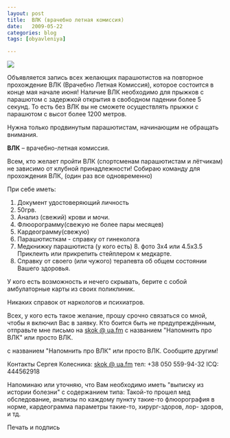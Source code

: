 ```yaml
---
layout: post
title:  ВЛК (врачебно летная комиссия)
date:   2009-05-22
categories: blog
tags: [obyavleniya]

---
```


![]({{site.baseurl}}/img/posts/vlk.jpg)

Объявляется запись всех желающих парашютистов на повторное прохождение ВЛК (Врачебно Летная Комиссия), которое состоится в конце мая начале июня! Наличие ВЛК необходимо для прыжков с парашютом с задержкой открытия в свободном падении более 5 секунд. То есть без ВЛК вы не сможете осуществлять прыжки с парашютом с высот более 1200 метров.

Нужна только продвинутым парашютистам, начинающим не обращать внимания.

**ВЛК** – врачебно-летная комиссия.

Всем, кто желает пройти ВЛК (спортсменам парашютистам и лётчикам) не зависимо от клубной принадлежности!
Собираю команду для прохождения ВЛК, (один раз все одновременно)

При себе иметь:
1. Документ удостоверяющий личность
2. 50грв.
3. Анализ (свежий) крови и мочи.
4. Флюорограмму(свежую не более пары месяцев)
5. Кардеограмму(свежую)
6. Парашютисткам - справку от гинеколога
7. Медкнижку парашютиста (у кого есть) 8. фото 3х4 или 4.5х3.5 Приклеить или прикрепить стейплером к медкарте.
9. Справку от своего (или чужого) терапевта об общем состоянии Вашего здоровья.

У кого есть возможность и нечего скрывать, берите с собой амбулаторные карты из своих поликлиник.

Никаких справок от наркологов и психиатров.

Всех, у кого есть такое желание, прошу срочно связаться со мной, чтобы я включил Вас в заявку. Кто боится быть не предупреждённым, отправьте мне письмо на [skok @ ua.fm](mailto:skok@ua.fm?subject=%D0%9D%D0%B0%D0%BF%D0%BE%D0%BC%D0%BD%D0%B8%D1%82%D1%8C%20%D0%BF%D1%80%D0%BE%20%D0%92%D0%9B%D0%9A%203.04.08) с названием "Напомнить про ВЛК" или просто ВЛК.

с названием "Напомнить про ВЛК" или просто ВЛК. Сообщите другим!

Контакты Сергея Колесника:
[skok @ ua.fm](mailto:skok@ua.fm?subject=%D0%92%D0%9B%D0%9A%202008)
тел: +38 050 559-94-32
ICQ: 444562918

Напоминаю или уточняю, что Вам необходимо иметь "выписку из истории болезни" с содержанием типа: Такой-то прошел мед обследование, анализы по каждому пункту такие-то флюорография в норме, кардеограмма параметры такие-то, хирург-здоров, лор- здоров, и тд.

Печать и подпись

